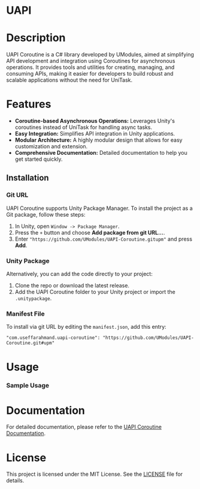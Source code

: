 # UAPI
# Description
UAPI Coroutine is a C# library developed by UModules, aimed at simplifying API development and integration using Coroutines for asynchronous operations. It provides tools and utilities for creating, managing, and consuming APIs, making it easier for developers to build robust and scalable applications without the need for UniTask.

# Features
* **Coroutine-based Asynchronous Operations:** Leverages Unity's coroutines instead of UniTask for handling async tasks.
* **Easy Integration:** Simplifies API integration in Unity applications.
* **Modular Architecture:** A highly modular design that allows for easy customization and extension.
* **Comprehensive Documentation:** Detailed documentation to help you get started quickly.

## Installation
### Git URL
UAPI Coroutine supports Unity Package Manager. To install the project as a Git package, follow these steps:
1. In Unity, open `Window -> Package Manager`.
2. Press the `+` button and choose **Add package from git URL...**.
3. Enter `"https://github.com/UModules/UAPI-Coroutine.gitupm"` and press **Add**.

### Unity Package
Alternatively, you can add the code directly to your project:
1. Clone the repo or download the latest release.
2. Add the UAPI Coroutine folder to your Unity project or import the `.unitypackage`.

### Manifest File
To install via git URL by editing the `manifest.json`, add this entry:

`"com.useffarahmand.uapi-coroutine": "https://github.com/UModules/UAPI-Coroutine.git#upm"`

# Usage
### Sample Usage


# Documentation
For detailed documentation, please refer to the [UAPI Coroutine Documentation](https://github.com/UModules/UAPI-Coroutine/wiki).

# License
This project is licensed under the MIT License. See the [LICENSE](https://github.com/UModules/UAPI-Coroutine/blob/main/LICENSE) file for details.

